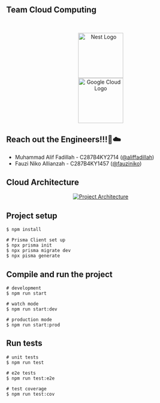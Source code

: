 
## Team Cloud Computing
</br>
<p align="center">
  <a href="http://nestjs.com/" target="blank"><img src="https://nestjs.com/img/logo-small.svg" width="120" alt="Nest Logo" /></a>
  </br>
  <a href="https://cloud.google.com/" target="blank"><img src="https://res.cloudinary.com/dwm0tvqar/image/upload/v1734004521/gcp%20logo.png" width="120" alt="Google Cloud Logo " /></a>
</p>


[circleci-image]: https://img.shields.io/circleci/build/github/nestjs/nest/master?token=abc123def456
[circleci-url]: https://circleci.com/gh/nestjs/nest


## Reach out the Engineers!!!🚀☁️

- Muhammad Alif Fadillah - C287B4KY2714 ([@aliffadillah](https://www.github.com/aliffadillah))
- Fauzi Niko Allianzah - C287B4KY1457  ([@fauziniko](https://www.github.com/fauziniko))



## Cloud Architecture
<p align="center">
  <a href="#" target="blank"><img src="https://res.cloudinary.com/dwm0tvqar/image/upload/v1734004301/project%20architecture.png" alt="Project Architecture" /></a>
</p>

## Project setup


    $ npm install

    # Prisma Client set up
    $ npx prisma init 
    $ npx prisma migrate dev
    $ npx pisma generate

## Compile and run the project


    # development
    $ npm run start
    
    # watch mode
    $ npm run start:dev
    
    # production mode
    $ npm run start:prod

## Run tests


    # unit tests
    $ npm run test
    
    # e2e tests
    $ npm run test:e2e
    
    # test coverage
    $ npm run test:cov
